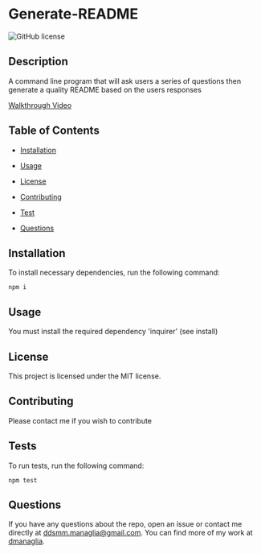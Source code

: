 # Generate-README
  ![GitHub license](https://img.shields.io/badge/license-MIT-blue.svg)

  ## Description
  
  A command line program that will ask users a series of questions then generate a quality README based on the users responses
  
  [Walkthrough Video](https://drive.google.com/file/d/1h37JJ0HXu-VxmD9kf-CqElalY8veonnh/view)
  
  ## Table of Contents
    
  * [Installation](#installation)

  * [Usage](#usage)

  * [License](#license)

  * [Contributing](#contributing)

  * [Test](#tests)

  * [Questions](#questions)
  
  ## Installation

  To install necessary dependencies, run the following command:
  
  ```
  npm i
  ```
  
  ## Usage
  
  You must install the required dependency 'inquirer' (see install)

  ## License

  This project is licensed under the MIT license.

  ## Contributing
  
  Please contact me if you wish to contribute
  
  ## Tests

  To run tests, run the following command:
  
  ```
  npm test
  ```

  ## Questions

  If you have any questions about the repo, open an issue or contact me directly at ddsmm.managlia@gmail.com. You can find more of my work at [dmanaglia](https://www.github.com/dmanaglia).
  
